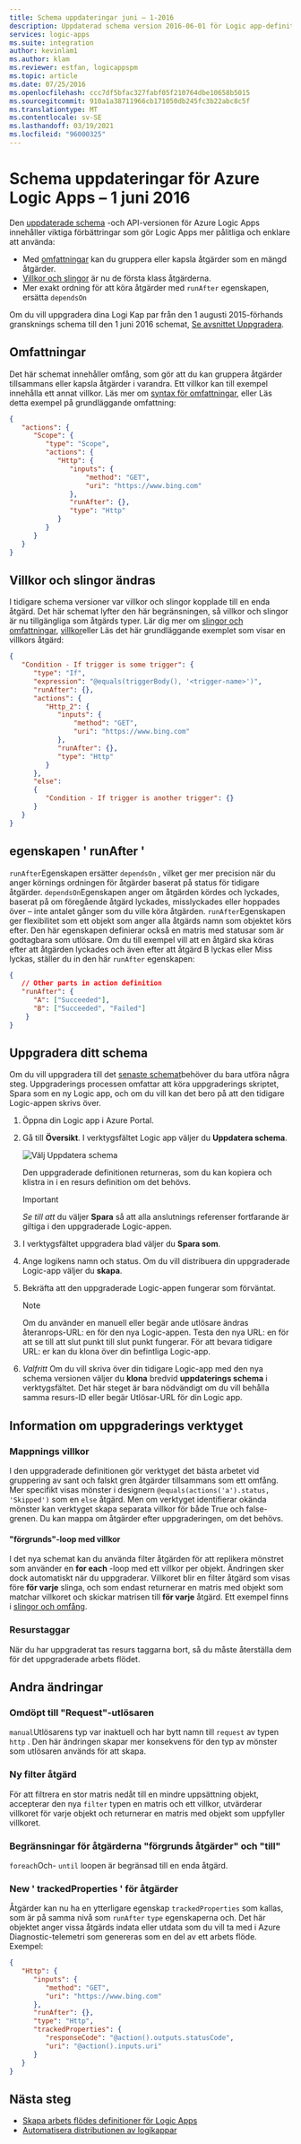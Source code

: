 ```yaml
---
title: Schema uppdateringar juni – 1-2016
description: Uppdaterad schema version 2016-06-01 för Logic app-definitioner i Azure Logic Apps
services: logic-apps
ms.suite: integration
author: kevinlam1
ms.author: klam
ms.reviewer: estfan, logicappspm
ms.topic: article
ms.date: 07/25/2016
ms.openlocfilehash: ccc7df5bfac327fabf05f210764dbe10658b5015
ms.sourcegitcommit: 910a1a38711966cb171050db245fc3b22abc8c5f
ms.translationtype: MT
ms.contentlocale: sv-SE
ms.lasthandoff: 03/19/2021
ms.locfileid: "96000325"
---
```

# <a name="schema-updates-for-azure-logic-apps---june-1-2016"></a>Schema uppdateringar för Azure Logic Apps – 1 juni 2016

Den [uppdaterade schema](https://schema.management.azure.com/schemas/2016-06-01/Microsoft.Logic.json) -och API-versionen för Azure Logic Apps innehåller viktiga förbättringar som gör Logic Apps mer pålitliga och enklare att använda:

* Med [omfattningar](#scopes) kan du gruppera eller kapsla åtgärder som en mängd åtgärder.
* [Villkor och slingor](#conditions-loops) är nu de första klass åtgärderna.
* Mer exakt ordning för att köra åtgärder med `runAfter` egenskapen, ersätta `dependsOn`

Om du vill uppgradera dina Logi Kap par från den 1 augusti 2015-förhands gransknings schema till den 1 juni 2016 schemat, [Se avsnittet Uppgradera](#upgrade-your-schema).

<a name="scopes"></a>

## <a name="scopes"></a>Omfattningar

Det här schemat innehåller omfång, som gör att du kan gruppera åtgärder tillsammans eller kapsla åtgärder i varandra. Ett villkor kan till exempel innehålla ett annat villkor. Läs mer om [syntax för omfattningar](./logic-apps-control-flow-loops.md), eller Läs detta exempel på grundläggande omfattning:

```json
{
   "actions": {
      "Scope": {
         "type": "Scope",
         "actions": {                
            "Http": {
               "inputs": {
                   "method": "GET",
                   "uri": "https://www.bing.com"
               },
               "runAfter": {},
               "type": "Http"
            }
         }
      }
   }
}
```

<a name="conditions-loops"></a>

## <a name="conditions-and-loops-changes"></a>Villkor och slingor ändras

I tidigare schema versioner var villkor och slingor kopplade till en enda åtgärd. Det här schemat lyfter den här begränsningen, så villkor och slingor är nu tillgängliga som åtgärds typer. Lär dig mer om [slingor och omfattningar](./logic-apps-control-flow-loops.md), [villkor](../logic-apps/logic-apps-control-flow-conditional-statement.md)eller Läs det här grundläggande exemplet som visar en villkors åtgärd:

```json
{
   "Condition - If trigger is some trigger": {
      "type": "If",
      "expression": "@equals(triggerBody(), '<trigger-name>')",
      "runAfter": {},
      "actions": {
         "Http_2": {
            "inputs": {
                "method": "GET",
                "uri": "https://www.bing.com"
            },
            "runAfter": {},
            "type": "Http"
         }
      },
      "else": 
      {
         "Condition - If trigger is another trigger": {}
      }  
   }
}
```

<a name="run-after"></a>

## <a name="runafter-property"></a>egenskapen ' runAfter '

`runAfter`Egenskapen ersätter `dependsOn` , vilket ger mer precision när du anger körnings ordningen för åtgärder baserat på status för tidigare åtgärder. `dependsOn`Egenskapen anger om åtgärden kördes och lyckades, baserat på om föregående åtgärd lyckades, misslyckades eller hoppades över – inte antalet gånger som du ville köra åtgärden. `runAfter`Egenskapen ger flexibilitet som ett objekt som anger alla åtgärds namn som objektet körs efter. Den här egenskapen definierar också en matris med statusar som är godtagbara som utlösare. Om du till exempel vill att en åtgärd ska köras efter att åtgärden lyckades och även efter att åtgärd B lyckas eller Miss lyckas, ställer du in den här `runAfter` egenskapen:

```json
{
   // Other parts in action definition
   "runAfter": {
      "A": ["Succeeded"],
      "B": ["Succeeded", "Failed"]
    }
}
```

## <a name="upgrade-your-schema"></a>Uppgradera ditt schema

Om du vill uppgradera till det [senaste schemat](https://schema.management.azure.com/schemas/2016-06-01/Microsoft.Logic.json)behöver du bara utföra några steg. Uppgraderings processen omfattar att köra uppgraderings skriptet, Spara som en ny Logic app, och om du vill kan det bero på att den tidigare Logic-appen skrivs över.

1. Öppna din Logic app i Azure Portal.

2. Gå till **Översikt**. I verktygsfältet Logic app väljer du **Uppdatera schema**.
   
   ![Välj Uppdatera schema][1]
   
   Den uppgraderade definitionen returneras, som du kan kopiera och klistra in i en resurs definition om det behövs. 

   > [!IMPORTANT]
   > *Se till att* du väljer **Spara** så att alla anslutnings referenser fortfarande är giltiga i den uppgraderade Logic-appen.

3. I verktygsfältet uppgradera blad väljer du **Spara som**.

4. Ange logikens namn och status. Om du vill distribuera din uppgraderade Logic-app väljer du **skapa**.

5. Bekräfta att den uppgraderade Logic-appen fungerar som förväntat.
   
   > [!NOTE]
   > Om du använder en manuell eller begär ande utlösare ändras återanrops-URL: en för den nya Logic-appen. Testa den nya URL: en för att se till att slut punkt till slut punkt fungerar. För att bevara tidigare URL: er kan du klona över din befintliga Logic-app.

6. *Valfritt* Om du vill skriva över din tidigare Logic-app med den nya schema versionen väljer du **klona** bredvid **uppdaterings schema** i verktygsfältet. Det här steget är bara nödvändigt om du vill behålla samma resurs-ID eller begär Utlösar-URL för din Logic app.

## <a name="upgrade-tool-notes"></a>Information om uppgraderings verktyget

### <a name="mapping-conditions"></a>Mappnings villkor

I den uppgraderade definitionen gör verktyget det bästa arbetet vid gruppering av sant och falskt gren åtgärder tillsammans som ett omfång. Mer specifikt visas mönster i designern `@equals(actions('a').status, 'Skipped')` som en `else` åtgärd. Men om verktyget identifierar okända mönster kan verktyget skapa separata villkor för både True och false-grenen. Du kan mappa om åtgärder efter uppgraderingen, om det behövs.

#### <a name="foreach-loop-with-condition"></a>"förgrunds"-loop med villkor

I det nya schemat kan du använda filter åtgärden för att replikera mönstret som använder en **for each** -loop med ett villkor per objekt. Ändringen sker dock automatiskt när du uppgraderar. Villkoret blir en filter åtgärd som visas före **för varje** slinga, och som endast returnerar en matris med objekt som matchar villkoret och skickar matrisen till **för varje** åtgärd. Ett exempel finns i [slingor och omfång](./logic-apps-control-flow-loops.md).

### <a name="resource-tags"></a>Resurstaggar

När du har uppgraderat tas resurs taggarna bort, så du måste återställa dem för det uppgraderade arbets flödet.

## <a name="other-changes"></a>Andra ändringar

### <a name="renamed-manual-trigger-to-request-trigger"></a>Omdöpt till "Request"-utlösaren

`manual`Utlösarens typ var inaktuell och har bytt namn till `request` av typen `http` . Den här ändringen skapar mer konsekvens för den typ av mönster som utlösaren används för att skapa.

### <a name="new-filter-action"></a>Ny filter åtgärd

För att filtrera en stor matris nedåt till en mindre uppsättning objekt, accepterar den nya `filter` typen en matris och ett villkor, utvärderar villkoret för varje objekt och returnerar en matris med objekt som uppfyller villkoret.

### <a name="restrictions-for-foreach-and-until-actions"></a>Begränsningar för åtgärderna "förgrunds åtgärder" och "till"

`foreach`Och- `until` loopen är begränsad till en enda åtgärd.

### <a name="new-trackedproperties-for-actions"></a>New ' trackedProperties ' för åtgärder

Åtgärder kan nu ha en ytterligare egenskap `trackedProperties` som kallas, som är på samma nivå som `runAfter` `type` egenskaperna och. Det här objektet anger vissa åtgärds indata eller utdata som du vill ta med i Azure Diagnostic-telemetri som genereras som en del av ett arbets flöde. Exempel:

``` json
{
   "Http": {
      "inputs": {
         "method": "GET",
         "uri": "https://www.bing.com"
      },
      "runAfter": {},
      "type": "Http",
      "trackedProperties": {
         "responseCode": "@action().outputs.statusCode",
         "uri": "@action().inputs.uri"
      }
   }
}
```

## <a name="next-steps"></a>Nästa steg

* [Skapa arbets flödes definitioner för Logic Apps](../logic-apps/logic-apps-author-definitions.md)
* [Automatisera distributionen av logikappar](logic-apps-azure-resource-manager-templates-overview.md)

<!-- Image references -->
[1]: ./media/logic-apps-schema-2016-04-01/upgradeButton.png
